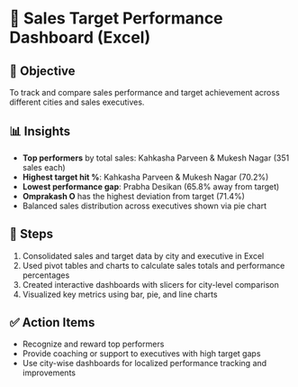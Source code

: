 # 🎯 Sales Target Performance Dashboard (Excel)

## 🎯 Objective  
To track and compare sales performance and target achievement across different cities and sales executives.

## 📊 Insights  
- **Top performers** by total sales: Kahkasha Parveen & Mukesh Nagar (351 sales each)  
- **Highest target hit %**: Kahkasha Parveen & Mukesh Nagar (70.2%)  
- **Lowest performance gap**: Prabha Desikan (65.8% away from target)  
- **Omprakash O** has the highest deviation from target (71.4%)  
- Balanced sales distribution across executives shown via pie chart

## 🧩 Steps  
1. Consolidated sales and target data by city and executive in Excel  
2. Used pivot tables and charts to calculate sales totals and performance percentages  
3. Created interactive dashboards with slicers for city-level comparison  
4. Visualized key metrics using bar, pie, and line charts

## ✅ Action Items  
- Recognize and reward top performers  
- Provide coaching or support to executives with high target gaps  
- Use city-wise dashboards for localized performance tracking and improvements

